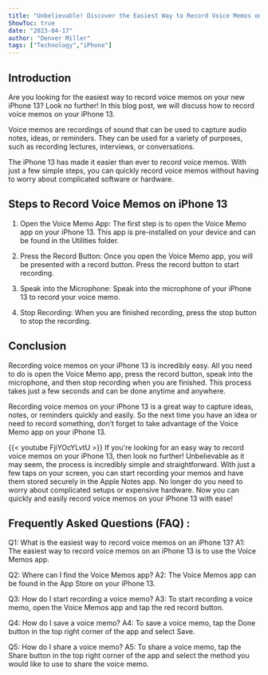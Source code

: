```yaml
---
title: "Unbelievable! Discover the Easiest Way to Record Voice Memos on iPhone 13!"
ShowToc: true 
date: "2023-04-17"
author: "Denver Miller" 
tags: ["Technology","iPhone"]
---
```

## Introduction

Are you looking for the easiest way to record voice memos on your new iPhone 13? Look no further! In this blog post, we will discuss how to record voice memos on your iPhone 13. 

Voice memos are recordings of sound that can be used to capture audio notes, ideas, or reminders. They can be used for a variety of purposes, such as recording lectures, interviews, or conversations. 

The iPhone 13 has made it easier than ever to record voice memos. With just a few simple steps, you can quickly record voice memos without having to worry about complicated software or hardware. 

## Steps to Record Voice Memos on iPhone 13

1. Open the Voice Memo App: The first step is to open the Voice Memo app on your iPhone 13. This app is pre-installed on your device and can be found in the Utilities folder. 

2. Press the Record Button: Once you open the Voice Memo app, you will be presented with a record button. Press the record button to start recording. 

3. Speak into the Microphone: Speak into the microphone of your iPhone 13 to record your voice memo. 

4. Stop Recording: When you are finished recording, press the stop button to stop the recording. 

## Conclusion

Recording voice memos on your iPhone 13 is incredibly easy. All you need to do is open the Voice Memo app, press the record button, speak into the microphone, and then stop recording when you are finished. This process takes just a few seconds and can be done anytime and anywhere. 

Recording voice memos on your iPhone 13 is a great way to capture ideas, notes, or reminders quickly and easily. So the next time you have an idea or need to record something, don’t forget to take advantage of the Voice Memo app on your iPhone 13.

{{< youtube FjiYOcYLvtU >}} 
If you're looking for an easy way to record voice memos on your iPhone 13, then look no further! Unbelievable as it may seem, the process is incredibly simple and straightforward. With just a few taps on your screen, you can start recording your memos and have them stored securely in the Apple Notes app. No longer do you need to worry about complicated setups or expensive hardware. Now you can quickly and easily record voice memos on your iPhone 13 with ease!

## Frequently Asked Questions (FAQ) :
Q1: What is the easiest way to record voice memos on an iPhone 13?
A1: The easiest way to record voice memos on an iPhone 13 is to use the Voice Memos app.

Q2: Where can I find the Voice Memos app?
A2: The Voice Memos app can be found in the App Store on your iPhone 13.

Q3: How do I start recording a voice memo?
A3: To start recording a voice memo, open the Voice Memos app and tap the red record button.

Q4: How do I save a voice memo?
A4: To save a voice memo, tap the Done button in the top right corner of the app and select Save.

Q5: How do I share a voice memo?
A5: To share a voice memo, tap the Share button in the top right corner of the app and select the method you would like to use to share the voice memo.



